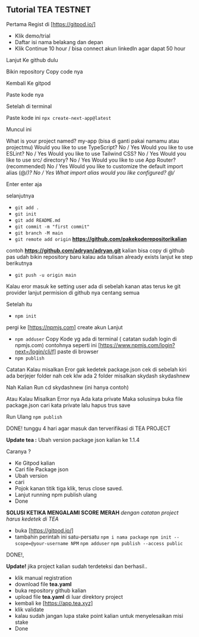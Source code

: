 
## Tutorial TEA TESTNET


Pertama Regist di [https://gitpod.io/]

 - Klik demo/trial
-  Daftar isi nama belakang dan depan 
 - Klik Continue 10 hour / bisa connect akun linkedln agar dapat 50 hour

Lanjut Ke github dulu

Bikin repository
Copy code nya 

Kembali Ke gitpod

Paste kode nya

Setelah di terminal

Paste kode ini `npx create-next-app@latest`
 
Muncul ini 

What is your project named? my-app (bisa di ganti pakai namamu atau projectmu) 
Would you like to use TypeScript? No / Yes
Would you like to use ESLint? No / Yes
Would you like to use Tailwind CSS? No / Yes
Would you like to use src/ directory? No / Yes
Would you like to use App Router? (recommended) No / Yes
Would you like to customize the default import alias (@/*)? No / Yes
What import alias would you like configured? @/*

Enter enter aja

selanjutnya

- `git add .`
- `git init`
- `git add README.md`
- `git commit -m "first commit"`
- `git branch -M main`
- `git remote add origin` **https://github.com/pakekoderepositorikalian**

contoh **https://github.com/adryan/adryan.git**
kalian bisa copy di github pas udah bikin repository baru kalau ada tulisan already exists lanjut ke step berikutnya

- `git push -u origin main`

Kalau eror masuk ke setting user ada di sebelah kanan atas terus ke git provider lanjut permision di github nya centang semua

Setelah itu 

- `npm init`

pergi ke [https://npmjs.com]
create akun
Lanjut 
- `npm adduser`
Copy Kode yg ada di terminal ( catatan sudah login di npmjs.com) contohnya seperti ini [https://www.npmjs.com/login?next=/login/cli/f] paste di browser 
- `npm publish`   


Catatan Kalau misalkan Eror gak kedetek package.json cek di sebelah kiri ada berjejer folder 
nah cek klw ada 2 folder misalkan
skydash
skydashnew

Nah Kalian Run cd skydashnew (ini hanya contoh) 



Atau Kalau Misalkan Error nya Ada kata private
Maka solusinya buka file package.json 
cari kata private lalu hapus trus save

Run Ulang `npm publish`

DONE! 
tunggu 4 hari agar masuk dan terverifikasi di TEA PROJECT

**Update tea :**
Ubah version package json kalian ke 1.1.4

Caranya ? 
- Ke Gitpod kalian
- Cari file Package json
- Ubah version
- cari 
- Pojok kanan titik tiga klik, terus close saved.
- Lanjut running npm publish ulang
- Done

**SOLUSI KETIKA MENGALAMI SCORE MERAH**
*dengan catatan project harus kedetek di TEA*
- buka [https://gitpod.io/]
- tambahin perintah ini satu-persatu
`npm i nama package`
`npm init --scope=@your-username NPM`
`npm adduser`
`npm publish --access public`

DONE!,

**Update!**
jika project kalian sudah terdeteksi dan berhasil.. 
- klik manual registration
- download file **tea.yaml**
- buka repository github kalian
- upload file **tea.yaml** di luar direktory project
- kembali ke [https://app.tea.xyz]
- klik validate
- kalau sudah jangan lupa stake point kalian untuk menyelesaikan misi stake
- Done
